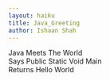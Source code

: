```yaml
---
layout: haiku
title: Java_Greeting
author: Ishaan Shah
---
```


Java Meets The World<br>
Says Public Static Void Main<br>
Returns Hello World <br>
